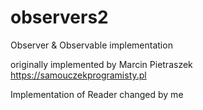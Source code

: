 # observers2

Observer & Observable implementation 

originally implemented by Marcin Pietraszek https://samouczekprogramisty.pl

Implementation of Reader changed by me
